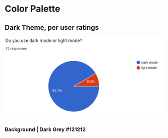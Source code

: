 # Color Palette
## Dark Theme, per user ratings
![](Survey1.png)
### Background | Dark Grey #121212
